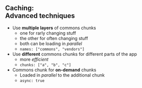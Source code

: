 ## Caching: <br>Advanced techniques

* Use **multiple layers** of commons chunks
  * one for rarly changing stuff
  * the other for often changing stuff
  * both can be loading in *parallel*
  * `names: ["commons", "vendors"]`
* Use **different** commons chunks for different parts of the app
  * more *efficient*
  * `chunks: ["a", "b", "c"]`
* Commons chunk for **on-demand** chunks
  * Loaded in *parallel* to the additional chunk
  * `async: true`